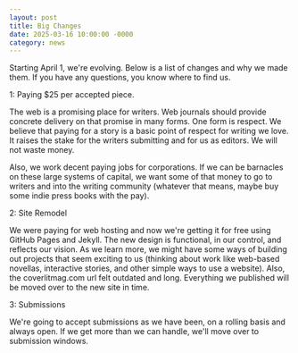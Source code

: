```yaml
---
layout: post
title: Big Changes
date: 2025-03-16 10:00:00 -0000
category: news
---
```




Starting April 1, we're evolving. Below is a list of changes and why we made them. If you have any questions, you know where to find us.

1: Paying $25 per accepted piece.

The web is a promising place for writers. Web journals should provide concrete delivery on that promise in many forms. One form is respect. We believe that paying for a story is a basic point of respect for writing we love. It raises the stake for the writers submitting and for us as editors. We will not waste money.

Also, we work decent paying jobs for corporations. If we can be barnacles on these large systems of capital, we want some of that money to go to writers and into the writing community (whatever that means, maybe buy some indie press books with the pay).

2: Site Remodel

We were paying for web hosting and now we're getting it for free using GitHub Pages and Jekyll. The new design is functional, in our control, and reflects our vision. As we learn more, we might have some ways of building out projects that seem exciting to us (thinking about work like web-based novellas, interactive stories, and other simple ways to use a website). Also, the coverlitmag.com url felt outdated and long. Everything we published will be moved over to the new site in time.

3: Submissions

We're going to accept submissions as we have been, on a rolling basis and always open. If we get more than we can handle, we'll move over to submission windows. 
